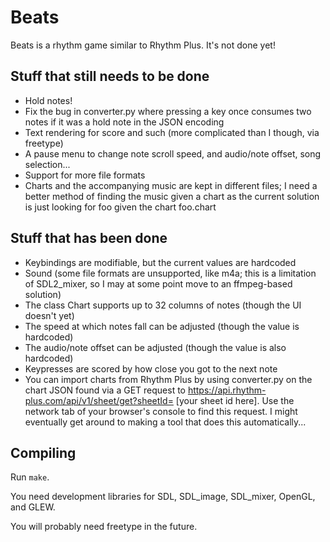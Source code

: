 # Beats
Beats is a rhythm game similar to Rhythm Plus. It's not done yet!
## Stuff that still needs to be done
* Hold notes!
* Fix the bug in converter.py where pressing a key once consumes two notes if it was a hold note in the JSON encoding
* Text rendering for score and such (more complicated than I though, via freetype)
* A pause menu to change note scroll speed, and audio/note offset, song selection...
* Support for more file formats
* Charts and the accompanying music are kept in different files; I need a better method of finding the music given a chart as the current solution is just looking for foo given the chart foo.chart
## Stuff that has been done
* Keybindings are modifiable, but the current values are hardcoded
* Sound (some file formats are unsupported, like m4a; this is a limitation of SDL2\_mixer, so I may at some point move to an ffmpeg-based solution)
* The class Chart supports up to 32 columns of notes (though the UI doesn't yet)
* The speed at which notes fall can be adjusted (though the value is hardcoded)
* The audio/note offset can be adjusted (though the value is also hardcoded)
* Keypresses are scored by how close you got to the next note
* You can import charts from Rhythm Plus by using converter.py on the chart JSON found via a GET request to https://api.rhythm-plus.com/api/v1/sheet/get?sheetId= [your sheet id here]. Use the network tab of your browser's console to find this request. I might eventually get around to making a tool that does this automatically...
## Compiling
Run `make`.

You need development libraries for SDL, SDL\_image, SDL\_mixer, OpenGL, and GLEW.

You will probably need freetype in the future.
